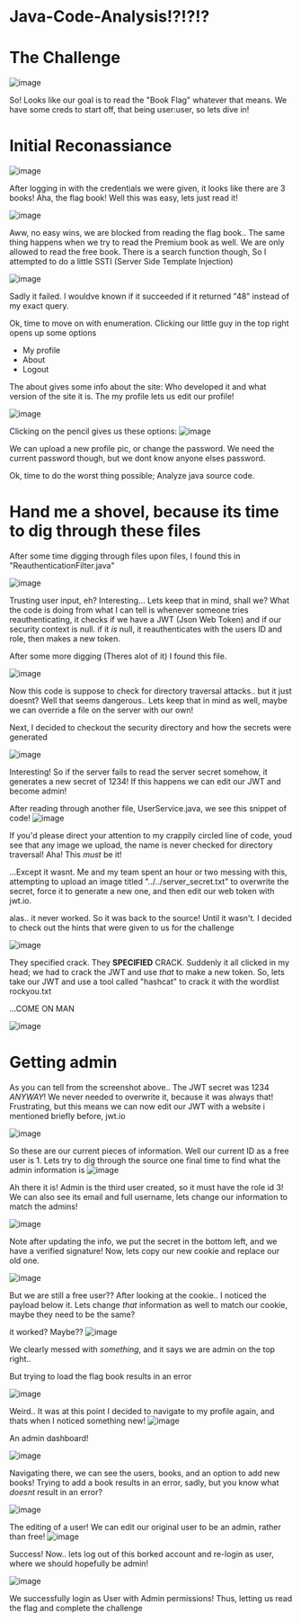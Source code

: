# Java-Code-Analysis!?!?!?


# The Challenge

![image](https://user-images.githubusercontent.com/98354876/228397229-7df57e2a-04b0-4508-8ea7-2302f2baa74c.png)

So! Looks like our goal is to read the "Book Flag" whatever that means. We have some creds to start off, that being user:user, so lets dive in!


# Initial Reconassiance

![image](https://user-images.githubusercontent.com/98354876/228397428-9207a28b-4e9f-484f-bcb6-5ba15791db8f.png)

After logging in with the credentials we were given, it looks like there are 3 books! Aha, the flag book! Well this was easy, lets just read it!

![image](https://user-images.githubusercontent.com/98354876/228397520-922ff59b-e448-4990-b627-baf245ff07f0.png)

Aww, no easy wins, we are blocked from reading the flag book..
The same thing happens when we try to read the Premium book as well. We are only allowed to read the free book.
There is a search function though, So I attempted to do a little SSTI (Server Side Template Injection)

![image](https://user-images.githubusercontent.com/98354876/228397742-b15e9a18-9482-4eb3-85fb-38d2781e41f1.png)

Sadly it failed. I wouldve known if it succeeded if it returned "48" instead of my exact query.

Ok, time to move on with enumeration.
Clicking our little guy in the top right opens up some options

- My profile
- About
- Logout

The about gives some info about the site: Who developed it and what version of the site it is.
The my profile lets us edit our profile!

![image](https://user-images.githubusercontent.com/98354876/228397953-c6c2fb9f-9ca5-49ee-ae7b-e449e41bd789.png)


Clicking on the pencil gives us these options:
![image](https://user-images.githubusercontent.com/98354876/228398077-3ffb9e6e-8d36-47ba-bfa4-f1d02b86a7d9.png)

We can upload a new profile pic, or change the password. We need the current password though, but we dont know anyone elses password.

Ok, time to do the worst thing possible; Analyze java source code.

# Hand me a shovel, because its time to dig through these files

After some time digging through files upon files, I found this in "ReauthenticationFilter.java"

![image](https://user-images.githubusercontent.com/98354876/228399022-6f2ffe6d-2043-4477-9fa6-4a3d227ce4da.png)

Trusting user input, eh? Interesting... Lets keep that in mind, shall we?
What the code is doing from what I can tell is whenever someone tries reauthenticating, it checks if we have a JWT (Json Web Token) and if our security context is null. if it *is* null, it reauthenticates with the users ID and role, then makes a new token.

After some more digging (Theres alot of it) I found this file.

![image](https://user-images.githubusercontent.com/98354876/228399457-58896a33-9de0-4761-89e0-3243710d6c14.png)

Now this code is suppose to check for directory traversal attacks.. but it just doesnt? Well that seems dangerous.. Lets keep that in mind as well, maybe we can override a file on the server with our own!

Next, I decided to checkout the security directory and how the secrets were generated

![image](https://user-images.githubusercontent.com/98354876/228399785-f1133623-7c5e-4470-9cb9-7340a0484623.png)

Interesting! So if the server fails to read the server secret somehow, it generates a new secret of 1234! If this happens we can edit our JWT and become admin!

After reading through another file, UserService.java, we see this snippet of code!
![image](https://user-images.githubusercontent.com/98354876/228400314-310037ca-1297-4f2d-a4a0-5be6eac23096.png)

If you'd please direct your attention to my crappily circled line of code, youd see that any image we upload, the name is never checked for directory traversal! Aha! This *must* be it!

...Except it wasnt. Me and my team spent an hour or two messing with this, attempting to upload an image titled "../../server_secret.txt" to overwrite the secret, force it to generate a new one, and then edit our web token with jwt.io.

alas.. it never worked. So it was back to the source! 
Until it wasn't.
I decided to check out the hints that were given to us for the challenge

![image](https://user-images.githubusercontent.com/98354876/228400700-01320280-b405-4532-bf49-5ea2976c0d83.png)

They specified crack. They **SPECIFIED** CRACK.
Suddenly it all clicked in my head; we had to crack the JWT and use *that* to make a new token.
So, lets take our JWT and use a tool called "hashcat" to crack it with the wordlist rockyou.txt

...COME ON MAN

![image](https://user-images.githubusercontent.com/98354876/228401343-d632ce70-e6b4-425a-9da6-b16905cc1e05.png)

# Getting admin

As you can tell from the screenshot above.. The JWT secret was 1234 *ANYWAY*! We never needed to overwrite it, because it was always that!
Frustrating, but this means we can now edit our JWT with a website i mentioned briefly before, jwt.io

![image](https://user-images.githubusercontent.com/98354876/228401572-dfe5488f-904e-4454-82cf-76e0183d1029.png)

So these are our current pieces of information. Well our current ID as a free user is 1. Lets try to dig through the source one final time to find what the admin information is
![image](https://user-images.githubusercontent.com/98354876/228401828-47a0b1b5-fc73-4e4c-b136-05c664f5b7e0.png)

Ah there it is! Admin is the third user created, so it must have the role id 3! We can also see its email and full username, lets change our information to match the admins!

![image](https://user-images.githubusercontent.com/98354876/228402078-122b71b9-c354-458f-a374-47ebd8e2bb1a.png)

Note after updating the info, we put the secret in the bottom left, and we have a verified signature! Now, lets copy our new cookie and replace our old one.

![image](https://user-images.githubusercontent.com/98354876/228402210-8a826a8c-08ac-4c98-8cd5-35c40e9571e7.png)

But we are still a free user??
After looking at the cookie.. I noticed the payload below it. Lets change *that* information as well to match our cookie, maybe they need to be the same?

it worked? Maybe??
![image](https://user-images.githubusercontent.com/98354876/228402369-8959b576-6d8e-40a3-ae70-ef2a7c747d33.png)

We clearly messed with *something*, and it says we are admin on the top right..

But trying to load the flag book results in an error

![image](https://user-images.githubusercontent.com/98354876/228402458-01509c75-32f9-4753-852c-d4e6f9cb7e21.png)

Weird..
It was at this point I decided to navigate to my profile again, and thats when I noticed something new!
![image](https://user-images.githubusercontent.com/98354876/228402539-f2152b59-01e1-4e95-9d9b-cf6c9dc79b5f.png)

An admin dashboard!

![image](https://user-images.githubusercontent.com/98354876/228402576-8b9ff503-d9c6-40f9-878e-58fe9e0df17e.png)

Navigating there, we can see the users, books, and an option to add new books! 
Trying to add a book results in an error, sadly, but you know what *doesnt* result in an error?

![image](https://user-images.githubusercontent.com/98354876/228402656-eca7f627-0988-44a9-b677-442e627fa1ed.png)

The editing of a user!
We can edit our original user to be an admin, rather than free!
![image](https://user-images.githubusercontent.com/98354876/228402711-2f27f940-e01b-480a-b20b-93e16772897b.png)

Success!
Now.. lets log out of this borked account and re-login as user, where we should hopefully be admin!

![image](https://user-images.githubusercontent.com/98354876/228403238-dc5cecac-1141-4fec-9c0f-660338fd5bdf.png)

We successfully login as User with Admin permissions! Thus, letting us read the flag and complete the challenge
